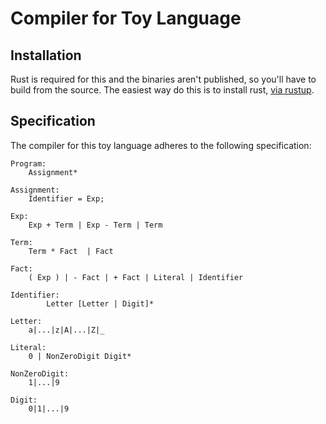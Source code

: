 # Compiler for Toy Language

## Installation
Rust is required for this and the binaries aren't published, so you'll have to build from the source. The easiest way do this is to install rust, [via rustup](https://www.rust-lang.org/tools/install).

## Specification
The compiler for this toy language adheres to the following specification:

```
Program:
	Assignment*

Assignment:
	Identifier = Exp;

Exp:
	Exp + Term | Exp - Term | Term

Term:
	Term * Fact  | Fact

Fact:
	( Exp ) | - Fact | + Fact | Literal | Identifier

Identifier:
     	Letter [Letter | Digit]*

Letter:
	a|...|z|A|...|Z|_

Literal:
	0 | NonZeroDigit Digit*

NonZeroDigit:
	1|...|9

Digit:
	0|1|...|9
````
